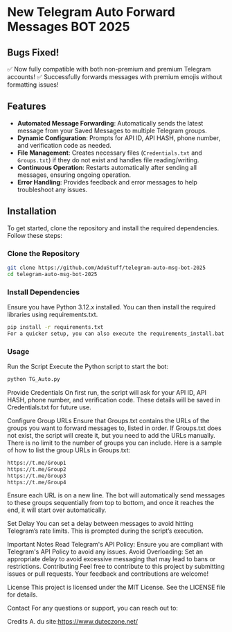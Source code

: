 # New Telegram Auto Forward Messages BOT 2025


## Bugs Fixed!

✅ Now fully compatible with both non-premium and premium Telegram accounts!
✅ Successfully forwards messages with premium emojis without formatting issues!

## Features

- **Automated Message Forwarding**: Automatically sends the latest message from your Saved Messages to multiple Telegram groups.
- **Dynamic Configuration**: Prompts for API ID, API HASH, phone number, and verification code as needed.
- **File Management**: Creates necessary files (`Credentials.txt` and `Groups.txt`) if they do not exist and handles file reading/writing.
- **Continuous Operation**: Restarts automatically after sending all messages, ensuring ongoing operation.
- **Error Handling**: Provides feedback and error messages to help troubleshoot any issues.

## Installation

To get started, clone the repository and install the required dependencies. Follow these steps:

### Clone the Repository

```bash
git clone https://github.com/AduStuff/telegram-auto-msg-bot-2025
cd telegram-auto-msg-bot-2025
```
### Install Dependencies
Ensure you have Python 3.12.x installed. You can then install the required libraries using requirements.txt.
```bash
pip install -r requirements.txt
For a quicker setup, you can also execute the requirements_install.bat file.
```
### Usage
Run the Script
Execute the Python script to start the bot:
```bash
python TG_Auto.py
```
Provide Credentials
On first run, the script will ask for your API ID, API HASH, phone number, and verification code. These details will be saved in Credentials.txt for future use.

Configure Group URLs
Ensure that Groups.txt contains the URLs of the groups you want to forward messages to, listed in order. If Groups.txt does not exist, the script will create it, but you need to add the URLs manually. There is no limit to the number of groups you can include. Here is a sample of how to list the group URLs in Groups.txt:
```bash
https://t.me/Group1
https://t.me/Group2
https://t.me/Group3
https://t.me/Group4
```
Ensure each URL is on a new line. The bot will automatically send messages to these groups sequentially from top to bottom, and once it reaches the end, it will start over automatically.

Set Delay
You can set a delay between messages to avoid hitting Telegram’s rate limits. This is prompted during the script’s execution.

Important Notes
Read Telegram's API Policy: Ensure you are compliant with Telegram's API Policy to avoid any issues.
Avoid Overloading: Set an appropriate delay to avoid excessive messaging that may lead to bans or restrictions.
Contributing
Feel free to contribute to this project by submitting issues or pull requests. Your feedback and contributions are welcome!

License
This project is licensed under the MIT License. See the LICENSE file for details.

Contact
For any questions or support, you can reach out to:

Credits
A. du 
site:https://www.duteczone.net/
